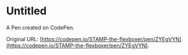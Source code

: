 # Untitled

A Pen created on CodePen.

Original URL: [https://codepen.io/STAMP-the-flexboxer/pen/ZYEgVYN](https://codepen.io/STAMP-the-flexboxer/pen/ZYEgVYN).

